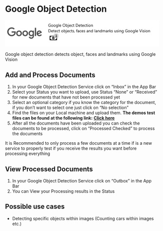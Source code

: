 # Google Object Detection

![](<../../.gitbook/assets/55 (2).png>)

Google object detection detects object, faces and landmarks using Google Vision

## Add and Process Documents

1. In your Google Object Detection Service click on “Inbox” in the App Bar
2. Select your Status you want to upload, use Status “None” or “Received” for new documents that have not been processed yet
3. Select an optional category if you know the category for the document, if you don’t want to select one just click on “No selection”
4. Find the files on your Local machine and upload them. **The demos test files can be found at the following link:** [**Click here**](https://docs.aiforged.com/DemoDocuments/ABBYY%20Classification%20%20Testing.zip)
5. After all the documents have been uploaded you can check the documents to be processed, click on “Processed Checked” to process the documents

It is Recommended to only process a few documents at a time if is a new service to properly test if you receive the results you want before processing everything

## View Processed Documents

1. In your Google Object Detection Service click on “Outbox” in the App Bar
2. You can View your Processing results in the Status

## Possible use cases

* Detecting specific objects within images (Counting cars within images etc.)
